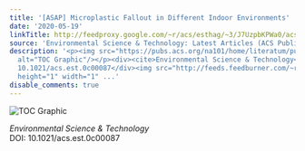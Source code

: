 ```yaml
---
title: '[ASAP] Microplastic Fallout in Different Indoor Environments'
date: '2020-05-19'
linkTitle: http://feedproxy.google.com/~r/acs/esthag/~3/J7UzpbKPWa0/acs.est.0c00087
source: 'Environmental Science & Technology: Latest Articles (ACS Publications)'
description: '<p><img src="https://pubs.acs.org/na101/home/literatum/publisher/achs/journals/content/esthag/0/esthag.ahead-of-print/acs.est.0c00087/20200519/images/medium/es0c00087_0006.gif"
  alt="TOC Graphic"/></p><div><cite>Environmental Science & Technology</cite></div><div>DOI:
  10.1021/acs.est.0c00087</div><img src="http://feeds.feedburner.com/~r/acs/esthag/~4/J7UzpbKPWa0"
  height="1" width="1" ...'
disable_comments: true
---
```

<p><img src="https://pubs.acs.org/na101/home/literatum/publisher/achs/journals/content/esthag/0/esthag.ahead-of-print/acs.est.0c00087/20200519/images/medium/es0c00087_0006.gif" alt="TOC Graphic"/></p><div><cite>Environmental Science & Technology</cite></div><div>DOI: 10.1021/acs.est.0c00087</div><img src="http://feeds.feedburner.com/~r/acs/esthag/~4/J7UzpbKPWa0" height="1" width="1" ...